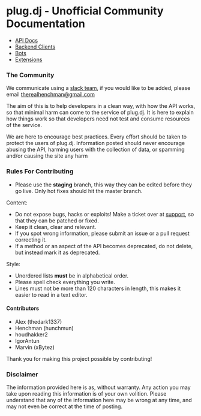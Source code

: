 # plug.dj - Unofficial Community Documentation

* [API Docs](/api/README.md)
* [Backend Clients](/clients/README.md)
* [Bots](/bots/README.md)
* [Extensions](/extensions/README.md)

### The Community

We communicate using a [slack team](https://plugdj-extdevs.slack.com), if you would like to be added, please email
therealhenchman@gmail.com

The aim of this is to help developers in a clean way, with how the API works, so that minimal harm can come to the
service of plug.dj. It is here to explain how things work so that developers need not test and consume resources of the
service. 

We are here to encourage best practices. Every effort should be taken to protect the users of plug.dj. Information 
posted should never encourage abusing the API, harming users with the collection of data, or spamming and/or causing
the site any harm

### Rules For Contributing

* Please use the **staging** branch, this way they can be edited before they go live. Only hot fixes should hit the
master branch.

Content:

* Do not expose bugs, hacks or exploits! Make a ticket over at [support](https://support.plug.dj), so that they can be 
patched or fixed.
* Keep it clean, clear and relevant.
* If you spot wrong information, please submit an issue or a pull request correcting it. 
* If a method or an aspect of the API becomes deprecated, do not delete, but instead mark it as deprecated.

Style:

* Unordered lists **must** be in alphabetical order.
* Please spell check everything you write.
* Lines must not be more than 120 characters in length, this makes it easier to read in a text editor.

#### Contributors

* Alex (thedark1337)
* Henchman (hunchmun)
* houdhakker2
* IgorAntun
* Marvin (xBytez)

Thank you for making this project possible by contributing!

### Disclaimer

The information provided here is as, without warranty. Any action you may take upon reading this information is of your
own volition. Please understand that any of the information here may be wrong at any time, and may not even be correct
at the time of posting.
